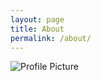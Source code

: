 ```yaml
---
layout: page
title: About
permalink: /about/
---
```


<img src="{{ site.baseurl }}/assets/profile-placeholder.gif" title="Profile Picture" class="profile">



[centrarium]: https://github.com/chmod777-in/chmod777
[bencentra]: http://bencentra.com
[jekyll]: https://github.com/chmod777-in/chmod777
